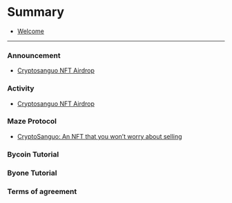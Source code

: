 # Summary

* [Welcome](README.md)

------

### Announcement

- [Cryptosanguo NFT Airdrop](activity/cryptosanguo-nft-airdrop.md)

### Activity

- [Cryptosanguo NFT Airdrop](activity/cryptosanguo-nft-airdrop.md)

### Maze Protocol

- [CryptoSanguo: An NFT that you won’t worry about selling](maze/cryptosanguo-introduction.md)

### Bycoin Tutorial


### Byone Tutorial


### Terms of agreement